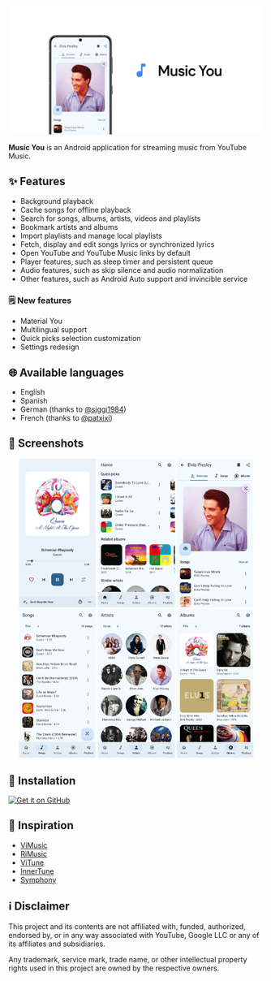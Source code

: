 ![Repository preview](./screenshots/repository_preview.jpg)

**Music You** is an Android application for streaming music from YouTube Music.

## ✨ Features

- Background playback
- Cache songs for offline playback
- Search for songs, albums, artists, videos and playlists
- Bookmark artists and albums
- Import playlists and manage local playlists
- Fetch, display and edit songs lyrics or synchronized lyrics
- Open YouTube and YouTube Music links by default
- Player features, such as sleep timer and persistent queue
- Audio features, such as skip silence and audio normalization
- Other features, such as Android Auto support and invincible service

### 🗒️ New features

- Material You
- Multilingual support
- Quick picks selection customization
- Settings redesign

## 🌐 Available languages

- English
- Spanish
- German (thanks to [@siggi1984](https://github.com/siggi1984))
- French (thanks to [@patxixi](https://github.com/patxixi))

## 📸 Screenshots

<div style="text-align: center">
    <img src="./screenshots/screenshot_player.png" alt="Player" style="width: 30%">
    <img src="./screenshots/screenshot_home.png" alt="Home" style="width: 30%">
    <img src="./screenshots/screenshot_artist.png" alt="Artist" style="width: 30%">
    <img src="./screenshots/screenshot_songs.png" alt="Songs" style="width: 30%">
    <img src="./screenshots/screenshot_artists.png" alt="Artists" style="width: 30%">
    <img src="./screenshots/screenshot_albums.png" alt="Albums" style="width: 30%">
</div>

## 📲 Installation

[<img src="https://github.com/machiav3lli/oandbackupx/blob/034b226cea5c1b30eb4f6a6f313e4dadcbb0ece4/badge_github.png"
alt="Get it on GitHub"
height="80">](https://github.com/DanielSevillano/music-you/releases/latest)

## 🌟 Inspiration

- [ViMusic](https://github.com/vfsfitvnm/ViMusic)
- [RiMusic](https://github.com/fast4x/RiMusic)
- [ViTune](https://github.com/25huizengek1/ViTune)
- [InnerTune](https://github.com/z-huang/InnerTune)
- [Symphony](https://github.com/zyrouge/symphony)

## ℹ️ Disclaimer

This project and its contents are not affiliated with, funded, authorized, endorsed by, or in any
way associated with YouTube, Google LLC or any of its affiliates and subsidiaries.

Any trademark, service mark, trade name, or other intellectual property rights used in this project
are owned by the respective owners.